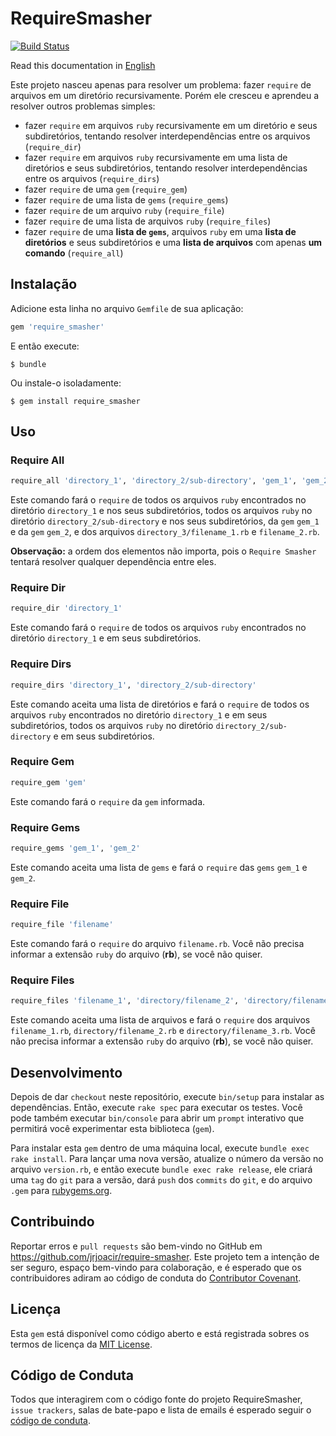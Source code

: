 # RequireSmasher
[![Build Status](https://travis-ci.com/jrjoacir/require-smasher.svg?branch=master)](https://travis-ci.com/jrjoacir/require-smasher)

Read this documentation in [English](README.md)

Este projeto nasceu apenas para resolver um problema: fazer `require` de arquivos em um diretório recursivamente. Porém ele cresceu e aprendeu a resolver outros problemas simples:

- fazer `require` em arquivos `ruby` recursivamente em um diretório e seus subdiretórios, tentando resolver interdependências entre os arquivos (`require_dir`)
- fazer `require` em arquivos `ruby` recursivamente em uma lista de diretórios e seus subdiretórios, tentando resolver interdependências entre os arquivos (`require_dirs`)
- fazer `require` de uma `gem` (`require_gem`)
- fazer `require` de uma lista de `gems` (`require_gems`)
- fazer `require` de um arquivo `ruby` (`require_file`)
- fazer `require` de uma lista de arquivos `ruby` (`require_files`)
- fazer `require` de uma **lista de `gems`**, arquivos `ruby` em uma **lista de diretórios** e seus subdiretórios e uma **lista de arquivos** com apenas **um comando** (`require_all`)

## Instalação

Adicione esta linha no arquivo `Gemfile` de sua aplicação:

```ruby
gem 'require_smasher'
```

E então execute:

    $ bundle

Ou instale-o isoladamente:

    $ gem install require_smasher

## Uso

### Require All

```ruby
require_all 'directory_1', 'directory_2/sub-directory', 'gem_1', 'gem_2', 'directory_3/filename_1', 'filename_2'
```

Este comando fará o `require` de todos os arquivos `ruby` encontrados no diretório `directory_1` e nos seus subdiretórios, todos os arquivos `ruby` no diretório `directory_2/sub-directory` e nos seus subdiretórios, da `gem` `gem_1` e da `gem` `gem_2`, e dos arquivos `directory_3/filename_1.rb` e `filename_2.rb`.

**Observação:** a ordem dos elementos não importa, pois o `Require Smasher` tentará resolver qualquer dependência entre eles.

### Require Dir

```ruby
require_dir 'directory_1'
```
Este comando fará o `require` de todos os arquivos `ruby` encontrados no diretório `directory_1` e em seus subdiretórios.

### Require Dirs

```ruby
require_dirs 'directory_1', 'directory_2/sub-directory'
```
Este comando aceita uma lista de diretórios e fará o `require` de todos os arquivos `ruby` encontrados no diretório `directory_1` e em seus subdiretórios, todos os arquivos `ruby` no diretório `directory_2/sub-directory` e em seus subdiretórios.

### Require Gem

```ruby
require_gem 'gem'
```
Este comando fará o `require` da `gem` informada.

### Require Gems

```ruby
require_gems 'gem_1', 'gem_2'
```
Este comando aceita uma lista de `gems` e fará o `require` das `gems` `gem_1` e `gem_2`.

### Require File

```ruby
require_file 'filename'
```
Este comando fará o `require` do arquivo `filename.rb`. Você não precisa informar a extensão `ruby` do arquivo (**rb**), se você não quiser.

### Require Files

```ruby
require_files 'filename_1', 'directory/filename_2', 'directory/filename_3.rb'
```
Este comando aceita uma lista de arquivos e fará o `require` dos arquivos `filename_1.rb`, `directory/filename_2.rb` e `directory/filename_3.rb`. Você não precisa informar a extensão `ruby` do arquivo (**rb**), se você não quiser.

## Desenvolvimento

Depois de dar `checkout` neste repositório, execute `bin/setup` para instalar as dependências. Então, execute `rake spec` para executar os testes. Você pode também executar `bin/console` para abrir um `prompt` interativo que permitirá você experimentar esta biblioteca (`gem`).

Para instalar esta `gem` dentro de uma máquina local, execute `bundle exec rake install`. Para lançar uma nova versão, atualize o número da versão no arquivo `version.rb`, e então execute `bundle exec rake release`, ele criará uma `tag` do `git` para a versão, dará `push` dos `commits` do `git`, e do arquivo `.gem` para [rubygems.org](https://rubygems.org).

## Contribuindo

Reportar erros e `pull requests` são bem-vindo no GitHub em https://github.com/jrjoacir/require-smasher. Este projeto tem a intenção de ser seguro, espaço bem-vindo para colaboração, e é esperado que os contribuidores adiram ao código de conduta do [Contributor Covenant](http://contributor-covenant.org).

## Licença

Esta `gem` está disponível como código aberto e está registrada sobres os termos de licença da [MIT License](http://opensource.org/licenses/MIT).

## Código de Conduta

Todos que interagirem com o código fonte do projeto RequireSmasher, `issue trackers`, salas de bate-papo e lista de emails é esperado seguir o [código de conduta](https://github.com/[USERNAME]/require_smasher/blob/master/CODE_OF_CONDUCT.md).
